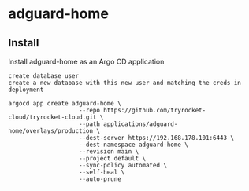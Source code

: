 # adguard-home

## Install

Install adguard-home as an Argo CD application

    create database user 
    create a new database with this new user and matching the creds in deployment

    argocd app create adguard-home \
                        --repo https://github.com/tryrocket-cloud/tryrocket-cloud.git \
                        --path applications/adguard-home/overlays/production \
                        --dest-server https://192.168.178.101:6443 \
                        --dest-namespace adguard-home \
                        --revision main \
                        --project default \
                        --sync-policy automated \
                        --self-heal \
                        --auto-prune
